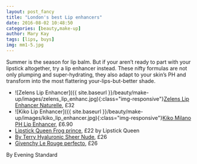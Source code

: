 ```yaml
---
layout: post_fancy
title: "London's best Lip enhancers"
date: 2016-08-02 10:48:50
categories: [beauty,make-up]
author: Mary Kay
tags: [lips, buys]
img: mm1-5.jpg
---
```


Summer is the season for lip balm. But if your aren’t ready to part with your lipstick altogether, try a lip enhancer instead. These nifty formulas are not only plumping and super-hydrating, they also adapt to your skin’s PH and transform into the most flattering your-lips-but-better shade.

-	![Zelens Lip Enhancer]({{ site.baseurl }}/beauty/make-up/images/zelens_lip_enhanc.jpg){:class="img-responsive"}[Zelens Lip Enhancer Naturelle], £32
-	![Kiko Lip Enhancer]({{ site.baseurl }}/beauty/make-up/images/kiko_lip_enhancer.jpg){:class="img-responsive"}[Kiko Milano PH Lip Enhancer], £6.90
-	[Lipstick Queen  Frog prince], £22 by Lipstick Queen
-	[By Terry Hyaluronic Sheer Nude], £26
-	[Givenchy Le Rouge perfecto], £26

By Evening Standard

[Zelens Lip Enhancer Naturelle]:http://www.lookfantastic.com/zelens-lip-enhancer-naturalle/11267497.html
[Kiko Milano PH Lip Enhancer]:http://www.kikocosmetics.com/en-gb/make-up/lips/lip-glosses/pH-Lip-Enhancer/p-KM0020201610021
[Lipstick Queen  Frog prince]:http://www.spacenk.com/uk/en_GB/brands/l/lipstick-queen/frog-prince-MUS300024891.html
[By Terry Hyaluronic Sheer Nude]:https://www.cultbeauty.co.uk/by-terry-hyaluronic-sheer-nude.html
[Givenchy Le Rouge perfecto]: http://www.escentual.com/givenchy/givenchymakeup141/